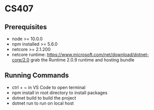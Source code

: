 # CS407
## Prerequisites
- node >= 10.0.0
- npm installed >= 5.6.0
- netcore >= 2.1.200
- netcore runtime: https://www.microsoft.com/net/download/dotnet-core/2.0 grab the Runtime 2.0.9 runtime and hosting bundle

## Running Commands
- ctrl + ~ in VS Code to open terminal
- npm install in root directory to install packages
- dotnet build to build the project
- dotnet run to run on local host
